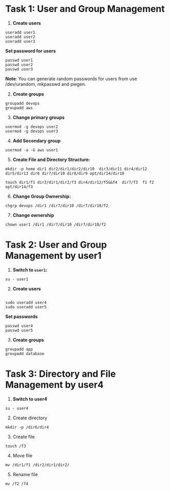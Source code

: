 # Task 1: User and Group Management
1. **Create users**

```
useradd user1
useradd user2
useradd user3

```
**Set password for users**
```
passwd user1
passwd user2
passwd user3
```
**Note**: You can generate random passwords for users from use /dev/urandom, mkpasswd and pwgen.

2. **Create groups**

```
groupadd devops
groupadd aws

```

3. **Change primary groups**

```
usermod -g devops user2
usermod -g devops user3

```

4. **Add Secondary group**
```
usermod -a -G aws user1

```
5. **Create File and Directory Structure:**

```
mkdir -p home dir1 dir2/dir1/dir2/dir10  dir3/dir11 dir4/dir12 dir5/dir13 dir6 dir7/dir10 dir8/dir9 opt/dir14/dir10

touch dir1/f1 dir2/dir1/dir2/f3 dir4/dir12/f5&&f4  dir7/f3  f1 f2 opt/dir14/f3
```

6. **Change Group Ownership:**
```
chgrp devops /dir1 /dir7/dir10 /dir7/dir10/f2

```

7. **Change ownership** 
```
chown user1 /dir1 /dir7/dir10 /dir7/dir10/f2

```


# Task 2: User and Group Management by user1
1. **Switch to `user1`:**

```
su - user1

```

2. **Create users**
```

sudo useradd user4
sudo useradd user5

```
**Set passwords**
```
passwd user4
passwd user5

```
3. **Create groups**
```
groupadd app
groupadd database

```

# Task 3: Directory and File Management by user4

1. **Switch to user4**
```
su - user4

```

2. Create directory
```
mkdir -p /dir6/dir4

```

3. Create file
```
touch /f3

```

4. Move file
```
mv /dir1/f1 /dir2/dir1/dir2/

```
5. Rename file
```
mv /f2 /f4

```